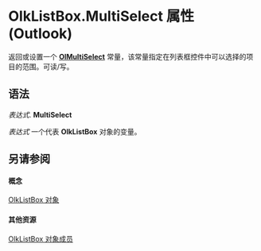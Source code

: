 
# OlkListBox.MultiSelect 属性 (Outlook)

返回或设置一个  **[OlMultiSelect](33d61773-515f-e267-d60a-a3d91f3be9d7.md)** 常量，该常量指定在列表框控件中可以选择的项目的范围。可读/写。


## 语法

 _表达式_. **MultiSelect**

 _表达式_ 一个代表 **OlkListBox** 对象的变量。


## 另请参阅


#### 概念


[OlkListBox 对象](373d2a00-97e5-2ed3-f15f-577d97b32334.md)
#### 其他资源


[OlkListBox 对象成员](b8bed0b5-6994-1492-055e-4067b232f9c4.md)